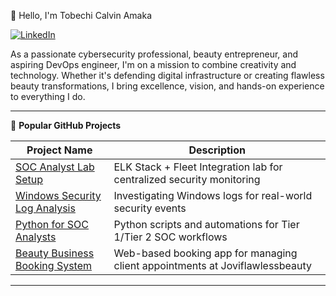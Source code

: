 👋 Hello, I'm Tobechi Calvin Amaka

[![LinkedIn](https://img.shields.io/badge/LinkedIn-Connect-blue)](www.linkedin.com/in/tobechi-calvin-79003925a)

As a passionate cybersecurity professional, beauty entrepreneur, and aspiring DevOps engineer, I'm on a mission to combine creativity and technology. Whether it's defending digital infrastructure or creating flawless beauty transformations, I bring excellence, vision, and hands-on experience to everything I do.

---

🚀 **Popular GitHub Projects**

| Project Name | Description |
|-------------|-------------|
| [SOC Analyst Lab Setup](https://github.com/tobechi-calvin/Splunk-Projects/blob/main/README.md) | ELK Stack + Fleet Integration lab for centralized security monitoring |
| [Windows Security Log Analysis](https://github.com/tobechi-calvin/Windows-Security-Log-Analysis) | Investigating Windows logs for real-world security events |
| [Python for SOC Analysts](#) | Python scripts and automations for Tier 1/Tier 2 SOC workflows |
| [Beauty Business Booking System](#) | Web-based booking app for managing client appointments at Joviflawlessbeauty |

---
